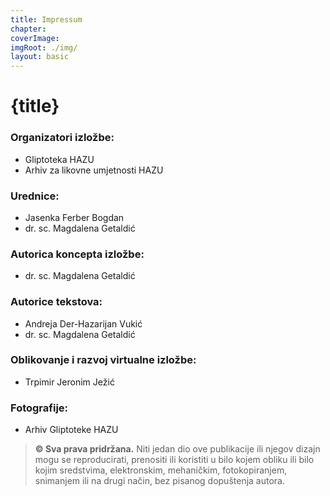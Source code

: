 ```yaml
---
title: Impressum
chapter: 
coverImage: 
imgRoot: ./img/
layout: basic
---
```


# {title}

### Organizatori izložbe:
-	Gliptoteka HAZU
-	Arhiv za likovne umjetnosti HAZU

### Urednice:
-	Jasenka Ferber Bogdan
-	dr. sc. Magdalena Getaldić

### Autorica koncepta izložbe:
-	dr. sc. Magdalena Getaldić

### Autorice tekstova:
-	Andreja Der-Hazarijan Vukić
-	dr. sc. Magdalena Getaldić

### Oblikovanje i razvoj virtualne izložbe:
-	Trpimir Jeronim Ježić 

### Fotografije:
-	Arhiv Gliptoteke HAZU


> **&#169; Sva prava pridržana.** Niti jedan dio ove publikacije ili njegov dizajn mogu se reproducirati, prenositi ili koristiti u bilo kojem obliku ili bilo kojim sredstvima, elektronskim, mehaničkim, fotokopiranjem, snimanjem ili na drugi način, bez pisanog dopuštenja autora.
